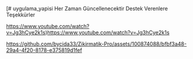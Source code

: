 [# uygulama_yapisi
Her Zaman Güncellenecektir Destek Verenlere Teşekkürler 

https://www.youtube.com/watch?v=Jg3hCye2k1s)https://www.youtube.com/watch?v=Jg3hCye2k1s


https://github.com/bycida33/Zikirmatik-Pro/assets/100874088/bfbf3a48-29a4-4f20-8178-e375819d1fef

